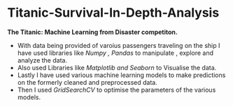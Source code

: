 # Titanic-Survival-In-Depth-Analysis
**The Titanic: Machine Learning from Disaster competiton.**

* With data being provided of varoius passengers traveling on the ship I have used libraries like _Numpy , Pandas_ to manipulate , explore and analyze the data.
* Also used Libraries like _Matplotlib and Seaborn_ to Visualise the data. 
* Lastly I have used various machine learning models to make predictions on the formerly cleaned and preprocessed data. 
* Then I used _GridSearchCV_ to optimise the parameters of the various models.
